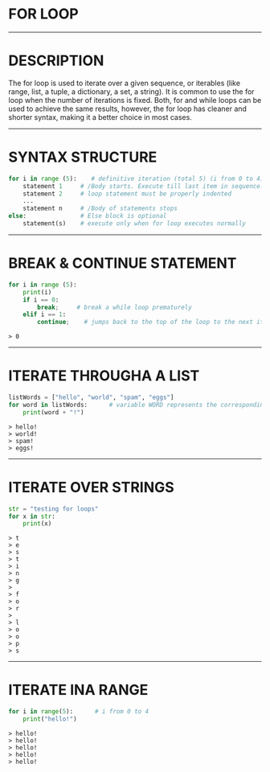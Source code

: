# FOR LOOP


---


# DESCRIPTION

The for loop is used to iterate over a given sequence, or iterables (like range, list, a tuple, a dictionary, a set, a string).
It is common to use the for loop when the number of iterations is fixed.
Both, for and while loops can be used to achieve the same results, however, the for loop has cleaner and shorter syntax, making it a better choice in most cases.


---


# SYNTAX STRUCTURE

```python
for i in range (5):    # definitive iteration (total 5) (i from 0 to 4)
    statement 1     # /Body starts. Execute till last item in sequence.
    statement 2     # loop statement must be properly indented
    ...
    statement n     # /Body of statements stops
else:               # Else block is optional
    statement(s)    # execute only when for loop executes normally
```


---


# BREAK & CONTINUE STATEMENT

```python
for i in range (5):
    print(i)
    if i == 0:
        break;     # break a while loop prematurely
    elif i == 1:
        continue;    # jumps back to the top of the loop to the next itteration
```
```
> 0
```


---


# ITERATE THROUGHA A LIST

```python
listWords = ["hello", "world", "spam", "eggs"]
for word in listWords:      # variable WORD represents the corresponding item of the list in each iteration of the loop.
    print(word + "!")
```
```
> hello!
> world!
> spam!
> eggs!
```

---


# ITERATE OVER STRINGS

```python
str = "testing for loops"
for x in str:
    print(x)
```
```
> t
> e
> s
> t
> i
> n
> g
> 
> f
> o
> r
> 
> l
> o
> o
> p
> s
```


---


# ITERATE INA RANGE

```python
for i in range(5):      # i from 0 to 4
    print("hello!")
```
```
> hello!
> hello!
> hello!
> hello!
> hello!
```
